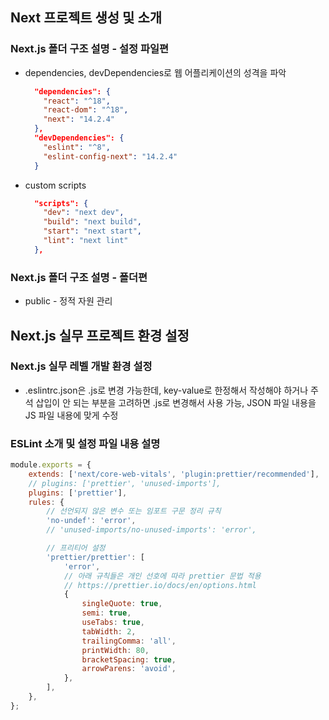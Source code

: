 ## Next 프로젝트 생성 및 소개

### Next.js 폴더 구조 설명 - 설정 파일편

- dependencies, devDependencies로 웹 어플리케이션의 성격을 파악
    
    ```json
      "dependencies": {
        "react": "^18",
        "react-dom": "^18",
        "next": "14.2.4"
      },
      "devDependencies": {
        "eslint": "^8",
        "eslint-config-next": "14.2.4"
      }
    ```
    
- custom scripts
    
    ```json
      "scripts": {
        "dev": "next dev",
        "build": "next build",
        "start": "next start",
        "lint": "next lint"
      },
    ```
    

### Next.js 폴더 구조 설명 - 폴더편

- public - 정적 자원 관리

## Next.js 실무 프로젝트 환경 설정

### Next.js 실무 레벨 개발 환경 설정

- .eslintrc.json은 .js로 변경 가능한데, key-value로 한정해서 작성해야 하거나 주석 삽입이 안 되는 부분을 고려하면 .js로 변경해서 사용 가능, JSON 파일 내용을 JS 파일 내용에 맞게 수정

### ESLint 소개 및 설정 파일 내용 설명

```jsx
module.exports = {
	extends: ['next/core-web-vitals', 'plugin:prettier/recommended'],
	// plugins: ['prettier', 'unused-imports'],
	plugins: ['prettier'],
	rules: {
		// 선언되지 않은 변수 또는 임포트 구문 정리 규칙
		'no-undef': 'error',
		// 'unused-imports/no-unused-imports': 'error',

		// 프리티어 설정
		'prettier/prettier': [
			'error',
			// 아래 규칙들은 개인 선호에 따라 prettier 문법 적용
			// https://prettier.io/docs/en/options.html
			{
				singleQuote: true,
				semi: true,
				useTabs: true,
				tabWidth: 2,
				trailingComma: 'all',
				printWidth: 80,
				bracketSpacing: true,
				arrowParens: 'avoid',
			},
		],
	},
};

```